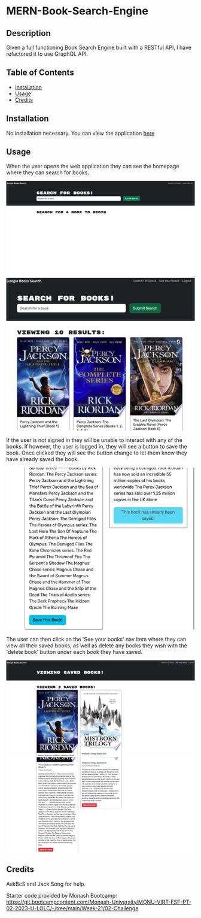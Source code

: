 # MERN-Book-Search-Engine

## Description

Given a full functioning Book Search Engine built with a RESTful API, I have refactored it to use GraphQL API. 

## Table of Contents

  - [Installation](#installation)
  - [Usage](#usage)
  - [Credits](#credits)

## Installation

No installation necessary. You can view the application [here](https://mern-graphql-book-search-939e16c89a4a.herokuapp.com/)

## Usage

When the user opens the web application they can see the homepage where they can search for books. 

![homepage](./client/src/images/Homepage.png) ![search book](./client/src/images/Search%20Book.png)

If the user is not signed in they will be unable to interact with any of the books. If however, the user is logged in, they will see a button to save the book. Once clicked they will see the button change to let them know they have already saved the book.

![save book](./client/src/images/Save%20Book.png)

The user can then click on the 'See your books' nav item where they can view all their saved books, as well as delete any books they wish with the 'delete book' button under each book they have saved.

![saved books](./client/src/images/Saved%20Books.png) ![delete book](./client/src/images/Delete%20Book.png)


## Credits

AskBcS and Jack Song for help.

Starter code provided by Monash Bootcamp: https://git.bootcampcontent.com/Monash-University/MONU-VIRT-FSF-PT-02-2023-U-LOLC/-/tree/main/Week-21/02-Challenge
